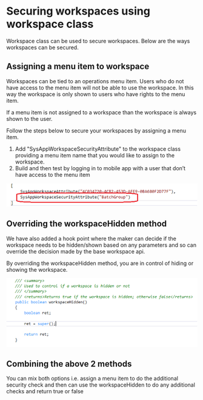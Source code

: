 # Securing workspaces using workspace class
Workspace class can be used to secure workspaces. Below are the ways workspaces can be secured.

## Assigning a menu item to workspace
Workspaces can be tied to an operations menu item. Users who do not have access to the menu item will not be able to use the workspace. In this way the workspace is only shown to users who have rights to the menu item. 

If a menu item is not assigned to a workspace than the workspace is always shown to the user.

Follow the steps below to secure your workspaces by assigning a menu item.

1. Add "SysAppWorkspaceSecurityAttribute" to the workspace class providing a menu item name that you would like to assign to the workspace.
2. Build and then test by logging in to mobile app with a user that don’t have access to the menu item 

 ![alt text](media/workspace-Api/SecureWorkspaceOption1.png "Assign menu item to workspace")

## Overriding the workspaceHidden method
We have also added a hook point where the maker can decide if the workspace needs to be hidden/shown based on any parameters and so can override the decision made by the base workspace api.

By overriding the workspaceHidden method, you are in control of hiding or showing the workspace.


 ![alt text](media/workspace-Api/SecureWorkspaceOption2.png "Override the workspaceHidden method")

## Combining the above 2 methods
You can mix both options i.e. assign a menu item to do the additional security check and then can use the workspaceHidden to do any additional checks and return true or false
